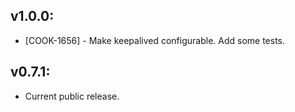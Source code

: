## v1.0.0:

* [COOK-1656] - Make keepalived configurable. Add some tests.

## v0.7.1:

* Current public release.
